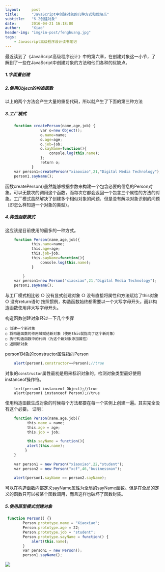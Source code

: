 ```yaml
---
layout:     post
title:      "JavaScript中创建对象的几种方式和优缺点"
subtitle:   "6.2创建对象"
date:       2016-04-21 16:18:00
author:     "Xiao"
header-img: "img/in-post/fenghuang.jpg"
tags:
    - Javascript高级程序设计读书笔记
---
```


最近读到了《JavaScript高级程序设计》中的第六章，在创建对象这一小节，了解到了一些在JavaScript中创建对象的方法和他们各种的优缺点。

##### 1.字面量创建
##### 2.使用Object的构造函数

以上的两个方法会产生大量的重复代码，所以就产生了下面的第三种方法

##### 3.工厂模式

```javascript
	function createPerson(name,age,job) {
	            var o=new Object();
	            o.name=name;
	            o.age=age;
	            o.job=job;
	            o.sayName=function(){
	                console.log(this.name);
	            };
	            return o;
	        }
	var person1=createPerson("xiaoxiao",21,"Digital Media Technology");
	person1.sayName();
```

函数createPerson()虽然能够根据参数来构建一个包含必要的信息的Person对象。可以无数次的调用这个函数，而每次它都会返回一个包含三个属性的方法的对象。工厂模式虽然解决了创建多个相似对象的问题，但是没有解决对象识别的问题（即怎么样知道一个对象的类型）。

##### 4.构造函数模式

这应该是目前使用的最多的一种方式。

```javascript
	function Person(name,age,job){
	        this.name=name;
	        this.age=age;
	        this.job=job;
	        this.sayName=function(){
	            console.log(this.name);
	        }
	 
	    }
	var person1=new Person("xiaoxiao",21,"Digital Media Technology");
	person1.sayName();
```
与工厂模式相比较
	○ 没有显式创建对象
	○ 没有直接将属性和方法赋给了this对象
	○ 没有return语句
按照惯例，构造函数始终都需要以一个大写字母开头，而非构造函数使用非大写字母开头。
	
构造函数创建对象经过一下几个步骤
	
	○ 创建一个新对象
	○ 将构造函数的作用域赋给新对象（使用this就指向了这个新对象）
	○ 执行构造函数中的代码（为这个新对象添加属性）
	○ 返回新对象
	
person1对象的constructor属性指向Person
```javascript
	alert(person1.constructor==Person);//true
```
对象的`constructor`属性最初是用来标识对象的。检测对象类型最好使用instanceof操作符。
```
	lert(person1 instanceof Object);//true
	alert(person1 instanceof Person);//true
```
使用构造函数生成对象的时候每个方法都要在每一个实例上创建一遍。其实完全没有这个必要。
		证明：
```javascript
	function Person(name,age,job){
		  this.name = name;
		  this.age = age;
		  this.job = job;
		 
		  this.sayName = function(){
		  alert(this.name);
		 }
	}
		 
	var person1 = new Person("xiaoxiao",22,"student");
	var person2 = new Person("xcf",46,"businessman");
		 
	alert(person1.sayName == person2.sayName);
```

可以在构造函数内部定义sayName属性为全局的sayName函数。但是在全局的定义的函数只可以被某个函数调用，而且这样也破坏了函数封装。

##### 5.使用原型模式创建对象

```javascript
 function Person() {}
        Person.prototype.name = "Xiaoxiao";
        Person.prototype.age = 22;
        Person.prototype.job = "student";
        Person.prototype.sayName = function() {
            alert(this.name);
        }
        var person1 = new Person();
        person1.sayName();
```
![](http://7fv8kc.com1.z0.glb.clouddn.com/prototype.png)


